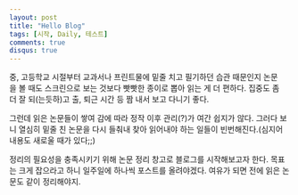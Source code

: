 ```yaml
---
layout: post
title: "Hello Blog"
tags: [시작, Daily, 테스트]
comments: true
disqus: true
---
```


중, 고등학교 시절부터 교과서나 프린트물에 밑줄 치고 필기하던 습관 때문인지 논문을 볼 때도 스크린으로 보는 것보다 빳빳한 종이로 뽑아 읽는 게 더 편하다. 집중도 좀 더 잘 되(는듯하)고 출, 퇴근 시간 등 짬 내서 보고 다니기 좋다. 

그런데 읽은 논문들이 쌓여 감에 따라 정작 이후 관리(?)가 여간 쉽지가 않다. 그러다 보니 열심히 밑줄 친 논문을 다시 들춰내 찾아 읽어내야 하는 일들이 빈번해진다.(심지어 내용도 새로울 때가 있다;;) 

정리의 필요성을 충족시키기 위해 논문 정리 창고로 블로그를 시작해보고자 한다. 목표는 크게 잡으라고 하니 일주일에 하나씩 포스트를 올려야겠다. 여유가 되면 전에 읽은 논문도 같이 정리해야지.
